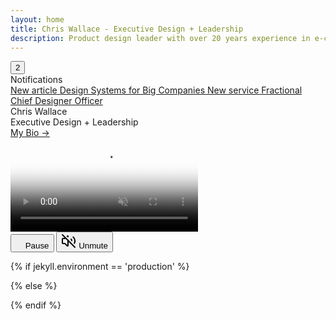 ```yaml
---
layout: home
title: Chris Wallace - Executive Design + Leadership
description: Product design leader with over 20 years experience in e-commerce, digital publishing, interactive media, and web3. Currently searching for my next long-term role.
---
```


<div class="notifications--button">
  <button id="notifs" class="notifications--button-inner">2</button>
</div>

<div id="notificationsOverlay" class="notifications--overlay hidden"></div>

<div class="notifications hidden opacity-0 -translate-y-2">
  <div class="notifications--notification-title">Notifications</div>
  <a class="notifications--notification-item article" href="/articles/the-design-systems-guide-for-big-companies">
    <span class="notifications--notification-overline">New article</span> 
    <span>Design Systems for Big Companies</span>
  </a>
  <a class="notifications--notification-item portfolio" href="/design-services">
    <span class="notifications--notification-overline">New service</span> 
    <span>Fractional Chief Designer Officer</span>
  </a>
</div>

<div class="content-preloader flex flex-col gap-4">
  <div class="logo-container">
    <div class="gradient-rect"></div>
  </div>
</div>

<div class="flex flex-col md:flex-row h-screen w-screen justify-center md:justify-between items-between md:items-center gap-6 z-0 p-4 lg:p-8">
  <div class="animated-headline">
    <div class="text-container">
      <div class="text-paragraph backwards ~text-2xl/3xl !capitalize font-medium !mb-4" data-splitting>Chris Wallace</div>
      <div class="text-paragraph forwards text-gray-950 dark:text-white ~text-4xl/5xl font-medium" data-splitting>Executive Design + Leadership</div>
      <div class="text-paragraph backwards" data-splitting>
        <a class="font-sans font-normal ~text-lg/xl capitalize hover:text-gray-950 dark:hover:text-white" href="/bio">My Bio &rarr;</a>
      </div>
    </div>
  </div>
  <div>
    <div class="video-container">
      <video id="backgroundVideo" class="homepage-video" poster="https://ik.imagekit.io/UltraDAO/chriswallace.net/portfolio-poster.png" autoplay muted loop playsinline disablePictureInPicture controlsList="nodownload nofullscreen noremoteplayback">
          <source src="https://ik.imagekit.io/UltraDAO/chriswallace.net/portfolio-video.mp4" type="video/mp4">
          Your browser does not support HTML5 video.
      </video>
      <div class="portfolio__controls invisible">
        <button id="playButton" class="portfolio__play-button" onclick="togglePlay()" aria-label="Pause video">
            <svg id="playIcon" width="12" height="20" viewBox="0 0 16 24" fill="none" xmlns="http://www.w3.org/2000/svg">
                <path d="M0 1C0 0.447716 0.447715 0 1 0H5C5.55228 0 6 0.447715 6 1V23C6 23.5523 5.55228 24 5 24H1C0.447715 24 0 23.5523 0 23V1Z" class="fill-current"/>
                <path d="M10 1C10 0.447716 10.4477 0 11 0H15C15.5523 0 16 0.447715 16 1V23C16 23.5523 15.5523 24 15 24H11C10.4477 24 10 23.5523 10 23V1Z" class="fill-current"/>
            </svg>
            <span id="buttonText" class="sr-only">Pause</span>
        </button>
        <button id="muteButton" class="portfolio__play-button" onclick="toggleMute()" aria-label="Unmute video">
            <svg id="muteIcon" width="24" height="24" viewBox="0 0 24 24" fill="none" stroke="currentColor" stroke-width="2" stroke-linecap="round" stroke-linejoin="round">
                <path d="M16 9a5 5 0 0 1 .95 2.293"/>
                <path d="M19.364 5.636a9 9 0 0 1 1.889 9.96"/>
                <path d="m2 2 20 20"/>
                <path d="m7 7-.587.587A1.4 1.4 0 0 1 5.416 8H3a1 1 0 0 0-1 1v6a1 1 0 0 0 1 1h2.416a1.4 1.4 0 0 1 .997.413l3.383 3.384A.705.705 0 0 0 11 19.298V11"/>
                <path d="M9.828 4.172A.686.686 0 0 1 11 4.657v.686"/>
            </svg>
            <span id="muteText" class="sr-only">Unmute</span>
        </button>
      </div>
    </div>
  </div>
</div>

{% if jekyll.environment == 'production' %}

<script src="/assets/js/portfolioVideo.min.js?v={{ site.version }}" expires="31536000"></script>
<script src="/assets/js/homepage.min.js?v={{ site.version }}" expires="31536000"></script>
<script src="/assets/js/notifications.min.js?v={{ site.version }}" expires="31536000"></script>

{% else %}

<script src="/assets/js/portfolioVideo.js?v={{ site.version }}" expires="31536000"></script>
<script src="/assets/js/homepage.js?v={{ site.version }}" expires="31536000"></script>
<script src="/assets/js/notifications.js?v={{ site.version }}" expires="31536000"></script>

{% endif %}

